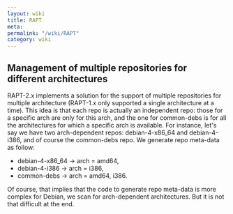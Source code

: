 ```yaml
---
layout: wiki
title: RAPT
meta: 
permalink: "/wiki/RAPT"
category: wiki
---
```

<!-- Name: RAPT -->
<!-- Version: 1 -->
<!-- Author: valleegr -->

## Management of multiple repositories for different architectures

RAPT-2.x implements a solution for the support of multiple repositories for multiple architecture (RAPT-1.x only supported a single architecture at a time). This idea is that each repo is actually an independent repo: those for a specific arch are only for this arch, and the one for common-debs is for all the architectures for which a specific arch is available.
For instance, let's say we have two arch-dependent repos: debian-4-x86_64 and debian-4-i386, and of course the common-debs repo. We generate repo meta-data as follow:
  
  - debian-4-x86_64 -> arch = amd64,
  - debian-4-i386   -> arch = i386,
  - common-debs     -> arch = amd64, i386.

Of course, that implies that the code to generate repo meta-data is more complex for Debian, we scan for arch-dependent architectures. But it is not that difficult at the end.
